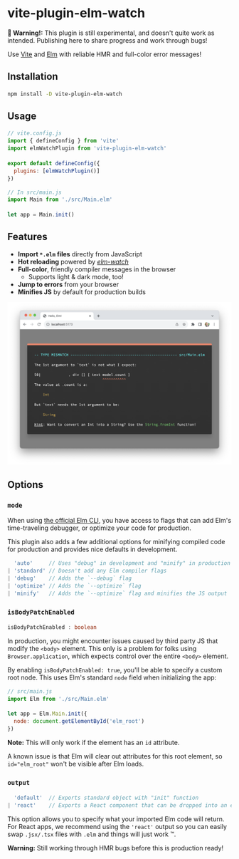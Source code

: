 # vite-plugin-elm-watch

__🚨 Warning!:__ This plugin is still experimental, and doesn't quite work as intended. Publishing here to share progress and work through bugs!

Use [Vite](https://vitejs.dev) and [Elm](https://elm-lang.org) with reliable HMR and full-color error messages!

## Installation

```bash
npm install -D vite-plugin-elm-watch
```

## Usage

```js
// vite.config.js
import { defineConfig } from 'vite'
import elmWatchPlugin from 'vite-plugin-elm-watch'

export default defineConfig({
  plugins: [elmWatchPlugin()]
})
```

```js
// In src/main.js
import Main from './src/Main.elm'

let app = Main.init()
```

## Features

- __Import `*.elm` files__ directly from JavaScript
- __Hot reloading__ powered by [_elm-watch_](https://lydell.github.io/elm-watch/)
- __Full-color__, friendly compiler messages in the browser
  - Supports light & dark mode, too!
- __Jump to errors__ from your browser
- __Minifies JS__ by default for production builds

![Full color Elm error overlay](./color_overlay_screenshot.png)


## Options

### `mode`

When using [the official Elm CLI](https://guide.elm-lang.org/install/elm.html), you have access to flags that can add Elm's time-traveling debugger, or optimize your code for production.

This plugin also adds a few additional options for minifying compiled code for production and provides nice defaults in development.

```ts
  'auto'     // Uses "debug" in development and "minify" in production
| 'standard' // Doesn't add any Elm compiler flags
| 'debug'    // Adds the `--debug` flag
| 'optimize' // Adds the `--optimize` flag
| 'minify'   // Adds the `--optimize` flag and minifies the JS output
```


### `isBodyPatchEnabled`

```ts
isBodyPatchEnabled : boolean
```

In production, you might encounter issues caused by third party JS that modify the `<body>` element. This only is a problem for folks using `Browser.application`, which expects control over the entire `<body>` element.

By enabling `isBodyPatchEnabled: true`, you'll be able to specify a custom root node. This uses Elm's standard `node` field when initializing the app:

```js
// src/main.js
import Elm from './src/Main.elm'

let app = Elm.Main.init({
  node: document.getElementById('elm_root')
})
```

__Note:__ This will only work if the element has an `id` attribute.

A known issue is that Elm will clear out attributes for this root element, so `id="elm_root"` won't be visible after Elm loads.


### `output`

```ts
  'default'  // Exports standard object with "init" function
| 'react'    // Exports a React component that can be dropped into an existing app
```

This option allows you to specify what your imported Elm code will return. For React apps, we recommend using the `'react'` output so you can easily swap `.jsx/.tsx` files with `.elm` and things will just work ™️.

__Warning:__ Still working through HMR bugs before this is production ready!